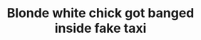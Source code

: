 ---
layout: post
title: Blonde white chick got banged inside fake taxi
duration: '10:07'
view: 199
rate: 2
video: 'https://flashservice.xvideos.com/embedframe/22990545'
priority: 0.9
changefreq: daily
---